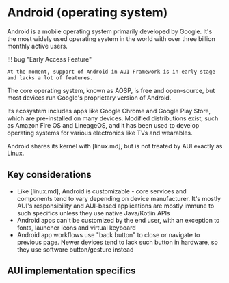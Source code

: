 # Android (operating system)

Android is a mobile operating system primarily developed by Google. It's the most widely used operating system in the
world with over three billion monthly active users.

!!! bug "Early Access Feature"

    At the moment, support of Android in AUI Framework is in early stage and lacks a lot of features.

The core operating system, known as AOSP, is free and open-source, but most devices run Google's proprietary version of
Android.

Its ecosystem includes apps like Google Chrome and Google Play Store, which are pre-installed on many devices. Modified
distributions exist, such as Amazon Fire OS and LineageOS, and it has been used to develop operating systems for various
electronics like TVs and wearables.

Android shares its kernel with [linux.md], but is not treated by AUI exactly as Linux.

## Key considerations

- Like [linux.md], Android is customizable - core services and components tend to vary depending on device manufacturer.
  It's mostly AUI's responsibility and AUI-based applications are mostly immune to such specifics unless they use native
  Java/Kotlin APIs
- Android apps can't be customized by the end user, with an exception to fonts, launcher icons and virtual keyboard
- Android app workflows use "back button" to close or navigate to previous page. Newer devices tend to lack such button
  in hardware, so they use software button/gesture instead


## AUI implementation specifics
